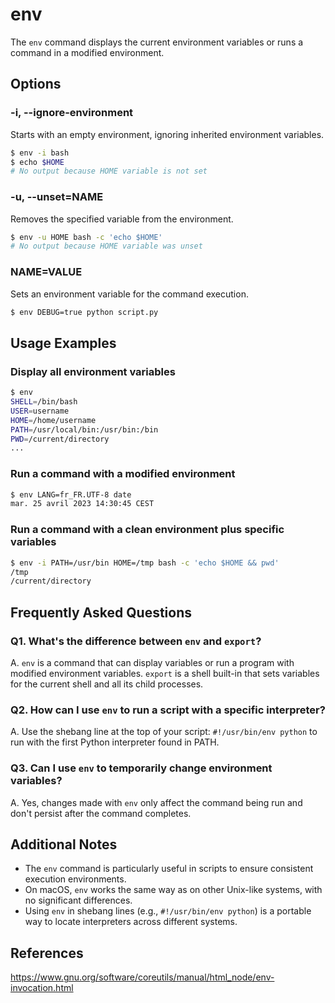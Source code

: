 # env

The `env` command displays the current environment variables or runs a command in a modified environment.

## Options

### **-i, --ignore-environment**

Starts with an empty environment, ignoring inherited environment variables.

```bash
$ env -i bash
$ echo $HOME
# No output because HOME variable is not set
```

### **-u, --unset=NAME**

Removes the specified variable from the environment.

```bash
$ env -u HOME bash -c 'echo $HOME'
# No output because HOME variable was unset
```

### **NAME=VALUE**

Sets an environment variable for the command execution.

```bash
$ env DEBUG=true python script.py
```

## Usage Examples

### Display all environment variables

```bash
$ env
SHELL=/bin/bash
USER=username
HOME=/home/username
PATH=/usr/local/bin:/usr/bin:/bin
PWD=/current/directory
...
```

### Run a command with a modified environment

```bash
$ env LANG=fr_FR.UTF-8 date
mar. 25 avril 2023 14:30:45 CEST
```

### Run a command with a clean environment plus specific variables

```bash
$ env -i PATH=/usr/bin HOME=/tmp bash -c 'echo $HOME && pwd'
/tmp
/current/directory
```

## Frequently Asked Questions

### Q1. What's the difference between `env` and `export`?
A. `env` is a command that can display variables or run a program with modified environment variables. `export` is a shell built-in that sets variables for the current shell and all its child processes.

### Q2. How can I use `env` to run a script with a specific interpreter?
A. Use the shebang line at the top of your script: `#!/usr/bin/env python` to run with the first Python interpreter found in PATH.

### Q3. Can I use `env` to temporarily change environment variables?
A. Yes, changes made with `env` only affect the command being run and don't persist after the command completes.

## Additional Notes

- The `env` command is particularly useful in scripts to ensure consistent execution environments.
- On macOS, `env` works the same way as on other Unix-like systems, with no significant differences.
- Using `env` in shebang lines (e.g., `#!/usr/bin/env python`) is a portable way to locate interpreters across different systems.

## References

https://www.gnu.org/software/coreutils/manual/html_node/env-invocation.html